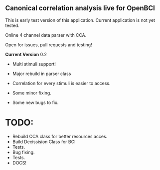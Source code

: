 ## Canonical correlation analysis live for OpenBCI ##

This is early test version of this application. Current application is not yet tested.

Online 4 channel data parser with CCA.

Open for issues, pull requests and testing!

**Current Version** 0.2

- Multi stimuli support!

- Major rebuild in parser class
- Correlation for every stimuli is easier to access.
- Some minor fixing.
- Some new bugs to fix.

# TODO:

- Rebuild CCA class for better resources acces.
- Build Decissision Class for BCI
- Tests.
- Bug fixing.
- Tests.
- DOCS!
